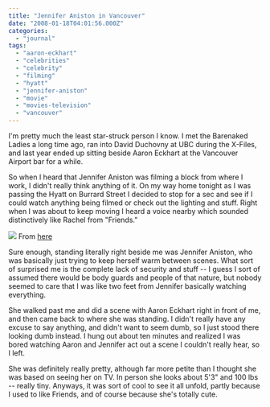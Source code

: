 ```yaml
---
title: "Jennifer Aniston in Vancouver"
date: "2008-01-18T04:01:56.000Z"
categories: 
  - "journal"
tags: 
  - "aaron-eckhart"
  - "celebrities"
  - "celebrity"
  - "filming"
  - "hyatt"
  - "jennifer-aniston"
  - "movie"
  - "movies-television"
  - "vancouver"
---
```


I'm pretty much the least star-struck person I know. I met the Barenaked Ladies a long time ago, ran into David Duchovny at UBC during the X-Files, and last year ended up sitting beside Aaron Eckhart at the Vancouver Airport bar for a while.

So when I heard that Jennifer Aniston was filming a block from where I work, I didn't really think anything of it. On my way home tonight as I was passing the Hyatt on Burrard Street I decided to stop for a sec and see if I could watch anything being filmed or check out the lighting and stuff. Right when I was about to keep moving I heard a voice nearby which sounded distinctively like Rachel from "Friends."

![](images/jennifer-aniston-travelers-1138-19.jpg) From [here](http://www.celebrity-gossip.net/celebrity_gallery/image_full/43155/)

Sure enough, standing literally right beside me was Jennifer Aniston, who was basically just trying to keep herself warm between scenes. What sort of surprised me is the complete lack of security and stuff -- I guess I sort of assumed there would be body guards and people of that nature, but nobody seemed to care that I was like two feet from Jennifer basically watching everything.

She walked past me and did a scene with Aaron Eckhart right in front of me, and then came back to where she was standing. I didn't really have any excuse to say anything, and didn't want to seem dumb, so I just stood there looking dumb instead. I hung out about ten minutes and realized I was bored watching Aaron and Jennifer act out a scene I couldn't really hear, so I left.

She was definitely really pretty, although far more petite than I thought she was based on seeing her on TV. In person she looks about 5'3" and 100 lbs -- really tiny. Anyways, it was sort of cool to see it all unfold, partly because I used to like Friends, and of course because she's totally cute.
